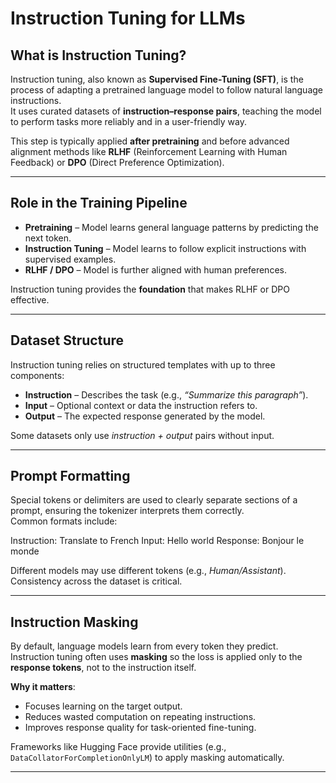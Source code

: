 # Instruction Tuning for LLMs

## What is Instruction Tuning?
Instruction tuning, also known as **Supervised Fine-Tuning (SFT)**, is the process of adapting a pretrained language model to follow natural language instructions.  
It uses curated datasets of **instruction–response pairs**, teaching the model to perform tasks more reliably and in a user-friendly way.  

This step is typically applied **after pretraining** and before advanced alignment methods like **RLHF** (Reinforcement Learning with Human Feedback) or **DPO** (Direct Preference Optimization).

---

## Role in the Training Pipeline
- **Pretraining** – Model learns general language patterns by predicting the next token.  
- **Instruction Tuning** – Model learns to follow explicit instructions with supervised examples.  
- **RLHF / DPO** – Model is further aligned with human preferences.  

Instruction tuning provides the **foundation** that makes RLHF or DPO effective.  

---

## Dataset Structure
Instruction tuning relies on structured templates with up to three components:

- **Instruction** – Describes the task (e.g., *“Summarize this paragraph”*).  
- **Input** – Optional context or data the instruction refers to.  
- **Output** – The expected response generated by the model.  

Some datasets only use *instruction + output* pairs without input.

---

## Prompt Formatting
Special tokens or delimiters are used to clearly separate sections of a prompt, ensuring the tokenizer interprets them correctly.  
Common formats include:  

Instruction:
Translate to French
Input:
Hello world
Response:
Bonjour le monde


Different models may use different tokens (e.g., *Human/Assistant*). Consistency across the dataset is critical.  

---

## Instruction Masking
By default, language models learn from every token they predict.  
Instruction tuning often uses **masking** so the loss is applied only to the **response tokens**, not to the instruction itself.  

**Why it matters**:  
- Focuses learning on the target output.  
- Reduces wasted computation on repeating instructions.  
- Improves response quality for task-oriented fine-tuning.  

Frameworks like Hugging Face provide utilities (e.g., `DataCollatorForCompletionOnlyLM`) to apply masking automatically.  

---
